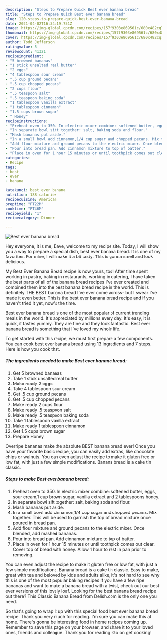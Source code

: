 ```yaml
---
description: "Steps to Prepare Quick Best ever banana bread"
title: "Steps to Prepare Quick Best ever banana bread"
slug: 120-steps-to-prepare-quick-best-ever-banana-bread
date: 2021-04-02T16:34:19.751Z
image: https://img-global.cpcdn.com/recipes/157f9303e869561c/680x482cq70/best-ever-banana-bread-recipe-main-photo.jpg
thumbnail: https://img-global.cpcdn.com/recipes/157f9303e869561c/680x482cq70/best-ever-banana-bread-recipe-main-photo.jpg
cover: https://img-global.cpcdn.com/recipes/157f9303e869561c/680x482cq70/best-ever-banana-bread-recipe-main-photo.jpg
author: Todd Jefferson
ratingvalue: 5
reviewcount: 41321
recipeingredient:
- "5 browned bananas"
- "1 stick unsalted real butter"
- "2 eggs"
- "4 tablespoon sour cream"
- ".5 cup ground pecans"
- ".5 cup chopped pecans"
- "2 cups flour"
- ".5 teaspoon salt"
- ".5 teaspoon baking soda"
- "1 tablespoon vanilla extract"
- "1 tablespoon cinnamon"
- "1.5 cups brown sugar"
- " Honey"
recipeinstructions:
- "Preheat oven to 350. In electric mixer combine: softened butter, eggs, sour cream,1 cup brown sugar, vanilla extract and 2 tablespoons honey."
- "In separate bowl sift together: salt, baking soda and flour."
- "Mash bananas put aside."
- "In a small bowl add cinnamon,1/4 cup sugar and chopped pecans. Mix together. This will be used to garnish the top of bread mixture once poured in bread pan."
- "Add flour mixture and ground pecans to the electric mixer. Once blended, add mashed bananas."
- "Pour into bread pan. Add cinnamon mixture to top of batter."
- "Place in oven for 1 hour 15 minutes or until toothpick comes out clear. Cover top of bread with honey. Allow 1 hour to rest in pan prior to removing."
categories:
- Recipe
tags:
- best
- ever
- banana

katakunci: best ever banana 
nutrition: 188 calories
recipecuisine: American
preptime: "PT22M"
cooktime: "PT46M"
recipeyield: "1"
recipecategory: Dinner

---
```



![Best ever banana bread](https://img-global.cpcdn.com/recipes/157f9303e869561c/680x482cq70/best-ever-banana-bread-recipe-main-photo.jpg)

Hey everyone, it is me, Dave, welcome to my recipe site. Today, I will show you a way to prepare a special dish, best ever banana bread. It is one of my favorites. For mine, I will make it a bit tasty. This is gonna smell and look delicious.

My Best Ever Banana Bread recipe is now yours, too! After time spent working in pastry, baking in restaurants, working in catering, I have taken the best parts of all of the banana bread recipes I&#39;ve ever created and combined them into the best banana bread recipe in the world. This is definitely THE BEST banana bread I&#39;ve ever come across- but I swear I&#39;ve made it even better. This is the best ever banana bread recipe and if you haven&#39;t tried it yet, now&#39;s the time.

Best ever banana bread is one of the most popular of current trending meals in the world. It's appreciated by millions every day. It's easy, it is quick, it tastes yummy. They are fine and they look fantastic. Best ever banana bread is something that I've loved my whole life.


To get started with this recipe, we must first prepare a few components. You can cook best ever banana bread using 13 ingredients and 7 steps. Here is how you cook that.

<!--inarticleads1-->

##### The ingredients needed to make Best ever banana bread:

1. Get 5 browned bananas
1. Take 1 stick unsalted real butter
1. Make ready 2 eggs
1. Take 4 tablespoon sour cream
1. Get .5 cup ground pecans
1. Get .5 cup chopped pecans
1. Make ready 2 cups flour
1. Make ready .5 teaspoon salt
1. Make ready .5 teaspoon baking soda
1. Take 1 tablespoon vanilla extract
1. Make ready 1 tablespoon cinnamon
1. Get 1.5 cups brown sugar
1. Prepare  Honey


Overripe bananas make the absolute BEST banana bread ever! Once you have your favorite basic recipe, you can easily add extras, like chocolate chips or walnuts. You can even adjust the recipe to make it gluten free or low fat, with just a few simple modifications. Banana bread is a cake tin classic. 

<!--inarticleads2-->

##### Steps to make Best ever banana bread:

1. Preheat oven to 350. In electric mixer combine: softened butter, eggs, sour cream,1 cup brown sugar, vanilla extract and 2 tablespoons honey.
1. In separate bowl sift together: salt, baking soda and flour.
1. Mash bananas put aside.
1. In a small bowl add cinnamon,1/4 cup sugar and chopped pecans. Mix together. This will be used to garnish the top of bread mixture once poured in bread pan.
1. Add flour mixture and ground pecans to the electric mixer. Once blended, add mashed bananas.
1. Pour into bread pan. Add cinnamon mixture to top of batter.
1. Place in oven for 1 hour 15 minutes or until toothpick comes out clear. Cover top of bread with honey. Allow 1 hour to rest in pan prior to removing.


You can even adjust the recipe to make it gluten free or low fat, with just a few simple modifications. Banana bread is a cake tin classic. Easy to make, great with tea and beloved by kids and adults alike, it&#39;s not hard to see why this is one of the most popular baking recipes If you have a few ripe bananas and want to make a banana bread with a twist, check out our best ever versions of this lovely loaf. Looking for the best banana bread recipe out there? This Classic Banana Bread from Delish.com is the only one you need. 

So that's going to wrap it up with this special food best ever banana bread recipe. Thank you very much for reading. I'm sure you can make this at home. There's gonna be interesting food in home recipes coming up. Remember to save this page on your browser, and share it to your loved ones, friends and colleague. Thank you for reading. Go on get cooking!
